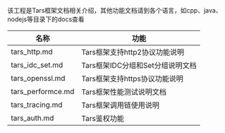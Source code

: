该工程是Tars框架文档相关介绍，其他功能文档请到各个语言，如cpp、java、nodejs等目录下的docs查看

名称 |功能
------------------|----------------
tars_http.md                |Tars框架支持http2协议功能说明
tars_idc_set.md             |Tars框架IDC分组和Set分组说明文档
tars_openssl.md             |Tars框架支持https协议功能说明
tars_performce.md           |Tars框架性能测试说明文档
tars_tracing.md             |Tars框架调用链使用说明
tars_auth.md                |Tars鉴权功能
